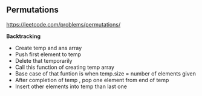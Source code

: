 ## Permutations
https://leetcode.com/problems/permutations/

**Backtracking**

* Create temp and ans array
* Push first element to temp
* Delete that temporarily
* Call this function of creating temp array
* Base case of that funtion is when temp.size = number of elements given
* After completion of temp , pop one element from end of temp
* Insert other elements into temp than last one

